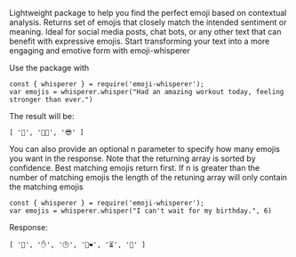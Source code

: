 Lightweight package to help you find the perfect emoji based on contextual analysis. Returns set of emojis that closely match the intended sentiment or meaning. Ideal for social media posts, chat bots, or any other text that can benefit with expressive emojis. Start transforming your text into a more engaging and emotive form with emoji-whisperer

Use the package with 
```
const { whisperer } = require('emoji-whisperer');
var emojis = whisperer.whisper("Had an amazing workout today, feeling stronger than ever.")
```
The result will be:
```
[ '💪', '🤖🤖', '😎' ]
```
You can also provide an optional n parameter to specify how many emojis you want in the response. Note that the returning array is sorted by confidence. Best matching emojis return first. If n is greater than the number of matching emojis the length of the retuning array will only contain the matching emojis
```
const { whisperer } = require('emoji-whisperer');
var emojis = whisperer.whisper("I can't wait for my birthday.", 6)
```
Response:
```
[ '🎉', '✋', '🕒', '👩‍❤', '⏳', '🤚' ]
```